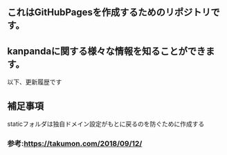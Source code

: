 ## これはGitHubPagesを作成するためのリポジトリです。
## kanpandaに関する様々な情報を知ることができます。

以下、更新履歴です
## 補足事項
staticフォルダは独自ドメイン設定がもとに戻るのを防ぐために作成する
### 参考:https://takumon.com/2018/09/12/
